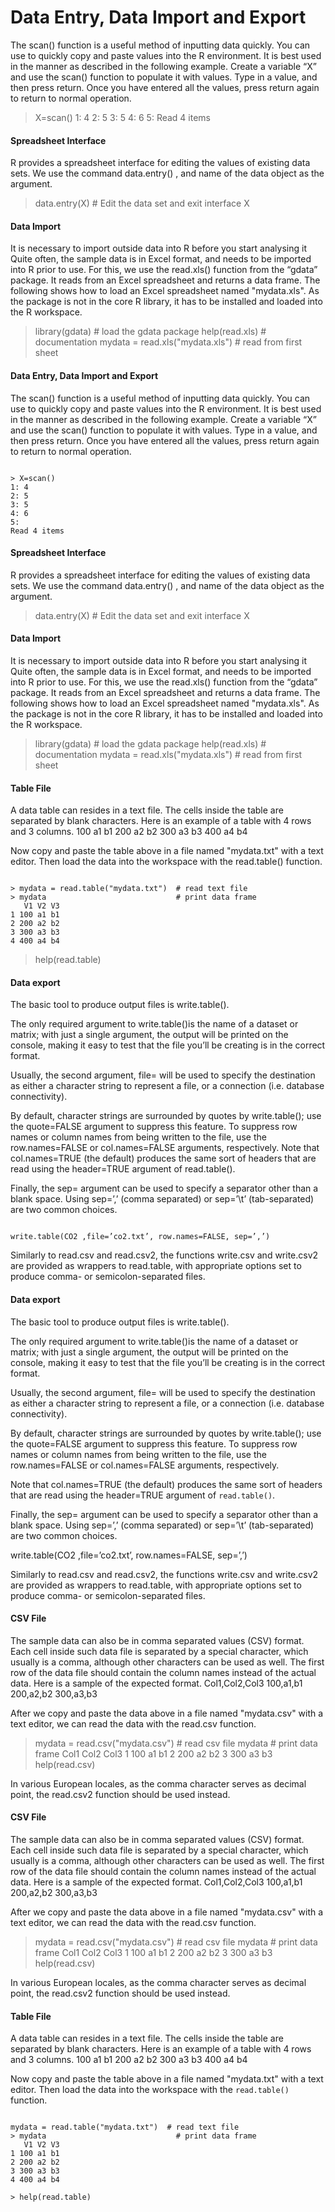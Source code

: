 Data Entry, Data Import and Export
============================================
The scan() function is a useful method of inputting data quickly. You can use to quickly copy and paste values into the R environment.
It is best used in the manner as described in the following example.  Create a variable “X” and use the scan() function to populate it with values.
Type in a value, and then press return.
Once you have entered all the values, press return again to return to normal operation.
> X=scan()
1: 4
2: 5
3: 5
4: 6
5: 
Read 4 items

#### Spreadsheet Interface
R provides a spreadsheet interface for editing the values of existing data sets.
We use the command data.entry() , and name of the data object as the argument.
> data.entry(X) # Edit the data set and exit interface
> X

 

#### Data Import
It is necessary to import outside data into R before you start analysing it
Quite often, the sample data is in Excel format, and needs to be imported into R prior to use. For this, we use the read.xls() function from the “gdata” package. It reads from an Excel spreadsheet and returns a data frame. The following shows how to load an Excel spreadsheet named "mydata.xls". As the package is not in the core R library, it has to be installed and loaded into the R workspace.
> library(gdata)                   # load the gdata package 
> help(read.xls)                   # documentation 
> mydata = read.xls("mydata.xls")  # read from first sheet

#### Data Entry, Data Import and Export

The scan() function is a useful method of inputting data quickly. You can use to quickly copy and paste values into the R environment.
It is best used in the manner as described in the following example.  Create a variable “X” and use the scan() function to populate it with values.
Type in a value, and then press return.
Once you have entered all the values, press return again to return to normal operation.

<pre><code>
> X=scan()
1: 4
2: 5
3: 5
4: 6
5: 
Read 4 items
</code></pre>
#### Spreadsheet Interface
R provides a spreadsheet interface for editing the values of existing data sets.
We use the command data.entry() , and name of the data object as the argument.
> data.entry(X) # Edit the data set and exit interface
> X

 

#### Data Import
It is necessary to import outside data into R before you start analysing it
Quite often, the sample data is in Excel format, and needs to be imported into R prior to use. For this, we use the read.xls() function from the “gdata” package. It reads from an Excel spreadsheet and returns a data frame. The following shows how to load an Excel spreadsheet named "mydata.xls". As the package is not in the core R library, it has to be installed and loaded into the R workspace.
> library(gdata)                   # load the gdata package 
> help(read.xls)                   # documentation 
> mydata = read.xls("mydata.xls")  # read from first sheet

#### Table File
 A data table can resides in a text file. The cells inside the table are separated by blank characters. Here is an example of a table with 4 rows and 3 columns.
100   a1   b1 
200   a2   b2 
300   a3   b3 
400   a4   b4 
 
 

Now copy and paste the table above in a file named "mydata.txt" with a text editor. Then load the data into the workspace with the read.table() function.
<pre><code>
> mydata = read.table("mydata.txt")  # read text file 
> mydata                             # print data frame 
   V1 V2 V3 
1 100 a1 b1 
2 200 a2 b2 
3 300 a3 b3 
4 400 a4 b4 
</code></pre>

> help(read.table) 

#### Data export
The basic tool to produce output files is write.table().
 
The only required argument to write.table()is the name of a dataset or matrix; with just a single argument, the output will be printed on the console, making it easy to test that the file you’ll be creating is in the correct format. 

Usually, the second argument, file= will be used to specify the destination as either a character string to represent a file, or a connection (i.e. database connectivity).

By default, character strings are surrounded by quotes by write.table(); use the quote=FALSE argument to suppress this feature. To suppress row names or column names from being written to the file, use the row.names=FALSE or col.names=FALSE arguments, respectively. 
Note that col.names=TRUE (the default) produces the same sort of headers that are read using the header=TRUE argument of read.table(). 

Finally, the sep= argument can be used to specify a separator other than a blank space. Using sep=’,’ (comma separated) or sep=’\t’ (tab-separated) are two common choices.

<pre><code>
write.table(CO2 ,file=’co2.txt’, row.names=FALSE, sep=’,’)
</code></pre>

>
Similarly to read.csv and read.csv2, the functions write.csv and write.csv2 are provided as wrappers to read.table, with appropriate options set to produce comma- or semicolon-separated files. 


#### Data export
The basic tool to produce output files is write.table().
 
The only required argument to write.table()is the name of a dataset or matrix; with just a single argument, the output will be printed on the console, making it easy to test that the file you’ll be creating is in the correct format. 

Usually, the second argument, file= will be used to specify the destination as either a character string to represent a file, or a connection (i.e. database connectivity).

By default, character strings are surrounded by quotes by write.table(); use the quote=FALSE argument to suppress this feature. To suppress row names or column names from being written to the file, use the row.names=FALSE or col.names=FALSE arguments, respectively. 

Note that col.names=TRUE (the default) produces the same sort of headers that are read using the header=TRUE argument of `read.table()`. 

Finally, the sep= argument can be used to specify a separator other than a blank space. Using sep=’,’ (comma separated) or sep=’\t’ (tab-separated) are two common choices.


write.table(CO2 ,file=’co2.txt’, row.names=FALSE, sep=’,’)


>
Similarly to read.csv and read.csv2, the functions write.csv and write.csv2 are provided as wrappers to read.table, with appropriate options set to produce comma- or semicolon-separated files. 

#### CSV File
The sample data can also be in comma separated values (CSV) format. Each cell inside such data file is separated by a special character, which usually is a comma, although other characters can be used as well.
The first row of the data file should contain the column names instead of the actual data. Here is a sample of the expected format.
Col1,Col2,Col3 
100,a1,b1 
200,a2,b2 
300,a3,b3 


After we copy and paste the data above in a file named "mydata.csv" with a text editor, we can read the data with the read.csv function.
> mydata = read.csv("mydata.csv")  # read csv file 
> mydata                           # print data frame 
  Col1 Col2 Col3 
1  100   a1   b1 
2  200   a2   b2 
3  300   a3   b3 
> help(read.csv)

In various European locales, as the comma character serves as decimal point, the read.csv2 function should be used instead.

#### CSV File
The sample data can also be in comma separated values (CSV) format. Each cell inside such data file is separated by a special character, which usually is a comma, although other characters can be used as well.
The first row of the data file should contain the column names instead of the actual data. Here is a sample of the expected format.
Col1,Col2,Col3 
100,a1,b1 
200,a2,b2 
300,a3,b3 


After we copy and paste the data above in a file named "mydata.csv" with a text editor, we can read the data with the read.csv function.
> mydata = read.csv("mydata.csv")  # read csv file 
> mydata                           # print data frame 
  Col1 Col2 Col3 
1  100   a1   b1 
2  200   a2   b2 
3  300   a3   b3 
> help(read.csv)

In various European locales, as the comma character serves as decimal point, the read.csv2 function should be used instead.

#### Table File
 A data table can resides in a text file. The cells inside the table are separated by blank characters. Here is an example of a table with 4 rows and 3 columns.
100   a1   b1 
200   a2   b2 
300   a3   b3 
400   a4   b4 
 
 

Now copy and paste the table above in a file named "mydata.txt" with a text editor. Then load the data into the workspace with the `read.table()` function.

<pre><code> 
mydata = read.table("mydata.txt")  # read text file 
> mydata                             # print data frame 
   V1 V2 V3 
1 100 a1 b1 
2 200 a2 b2 
3 300 a3 b3 
4 400 a4 b4 

> help(read.table) 
</code></pre>
